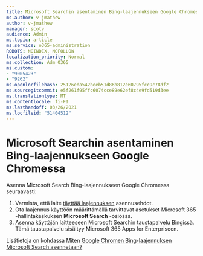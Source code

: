 ```yaml
---
title: Microsoft Searchin asentaminen Bing-laajennukseen Google Chromessa
ms.author: v-jmathew
author: v-jmathew
manager: scotv
audience: Admin
ms.topic: article
ms.service: o365-administration
ROBOTS: NOINDEX, NOFOLLOW
localization_priority: Normal
ms.collection: Adm_O365
ms.custom:
- "9005423"
- "9262"
ms.openlocfilehash: 25126eda542beeb51d86b812e60795fcc9c78df2
ms.sourcegitcommit: e5f261f95ffc6074cce89e62ef8c4e9fd519d3ee
ms.translationtype: MT
ms.contentlocale: fi-FI
ms.lasthandoff: 03/26/2021
ms.locfileid: "51404512"
---
```

# <a name="install-the-microsoft-search-in-bing-extension-in-google-chrome"></a>Microsoft Searchin asentaminen Bing-laajennukseen Google Chromessa

Asenna Microsoft Search Bing-laajennukseen Google Chromessa seuraavasti:

1. Varmista, että laite [täyttää laajennuksen](https://go.microsoft.com/fwlink/?linkid=2152236) asennusehdot.
2. Ota laajennus käyttöön määrittämällä tarvittavat asetukset Microsoft 365 -hallintakeskuksen **Microsoft Search** -osiossa.
3. Asenna käyttäjän laitteeseen Microsoft Searchin taustapalvelu Bingissä. Tämä taustapalvelu sisältyy Microsoft 365 Apps for Enterpriseen.

Lisätietoja on kohdassa Miten [Google Chromen Bing-laajennuksen Microsoft Search asennetaan?](https://go.microsoft.com/fwlink/?linkid=2150992)
